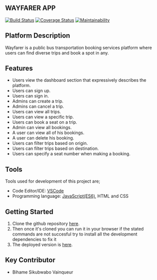 ## WAYFARER APP

[![Build Status](https://travis-ci.org/WinnersProx/way-farer-app.svg?branch=develop)](https://travis-ci.org/WinnersProx/way-farer-app) [![Coverage Status](https://coveralls.io/repos/github/WinnersProx/way-farer-app/badge.svg)](https://coveralls.io/github/WinnersProx/way-farer-app?branch=ft-view-specific-trip-api-167417697) [![Maintainability](https://api.codeclimate.com/v1/badges/ac59e2bbb7a54a77685e/maintainability)](https://codeclimate.com/github/WinnersProx/way-farer-app/maintainability)

## Platform Description

 Wayfarer is a public bus transportation booking services platform where users can find diverse trips and book a spot in any.

## Features

- Users view the dashboard section that expressively describes the platform.
- Users can sign up.
- Users can sign in.
- Admins can create a trip.
- Admins can cancel a trip.
- Users can view all trips.
- Users can view a specific trip.
- Users can book a seat on a trip.
- Admin can view all bookings.
- A user can view all of his bookings.
- A user can delete his booking.
- Users can filter trips based on origin.
- Users can filter trips based on destination.
- Users can specify a seat number when making a booking.

## Tools

Tools used for development of this project are;
- Code Editor/IDE: [VSCode](https://code.visualstudio.com)
- Programming language: [JavaScript(ES6)](https://developer.mozilla.org/en-US/docs/Web/JavaScript/), HTML and CSS

## Getting Started

1. Clone the github repository [here](https://github.com/WinnersProx/way-farer-app). 
2. Then once it's cloned you can run it in your browser
if the stated commands are not succesful try to install all the development dependencies to fix it
3. The deployed version is [here](https://winnersprox.github.io/way-farer-app).

## Key Contributor

- Bihame Sikubwabo Vainqueur
